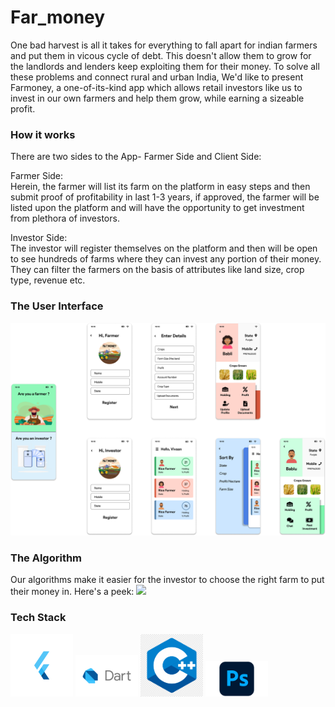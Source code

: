 # Far_money

One bad harvest is all it takes for everything to fall apart for indian farmers and put them in vicous cycle of debt. This doesn't allow them to grow for the landlords and lenders keep exploiting them for their money. To solve all these problems and connect rural and urban India, We'd like to present Farmoney, a one-of-its-kind app which allows retail investors like us to invest in our own farmers and help them grow, while earning a sizeable profit.
[](Images/Farmoney_logo.png)

### How it works
There are two sides to the App- Farmer Side and Client Side:</br>

Farmer Side:</br>
Herein, the farmer will list its farm on the platform in easy steps and then submit proof of profitability in last 1-3 years, if approved, the farmer will be listed upon the platform and will have the opportunity to get investment from plethora of investors.

Investor Side:</br>
The investor will register themselves on the platform and then will be open to see hundreds of farms where they can invest any portion of their money. They can filter the farmers on the basis of attributes like land size, crop type, revenue etc.



### The User Interface
![](images/Farmoney_UI.png)

### The Algorithm
Our algorithms make it easier for the investor to choose the right farm to put their money in. 
Here's a peek:
![](images/FlowChart_1.png)

### Tech Stack
<p float="left">
  <img src="images/flutterlogo.png" width="100" height="100" />
  <img src="images/dart_logo.png" width="100" height "100" />
  <img src="images/cpplogo.png" width="100"  height "100" /> 
  <img src="images/PhotoShoplogo.png" width="100" height "100" />
</p>
